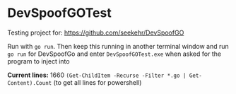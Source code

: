 # DevSpoofGOTest

Testing project for: https://github.com/seekehr/DevSpoofGO

Run with `go run`. Then keep this running in another terminal window and run  `go run` for DevSpoofGo and enter `DevSpoofGOTest.exe` when asked for the program to inject into  

**Current lines:** 1660
`(Get-ChildItem -Recurse -Filter *.go | Get-Content).Count` (to get all lines for powershell)